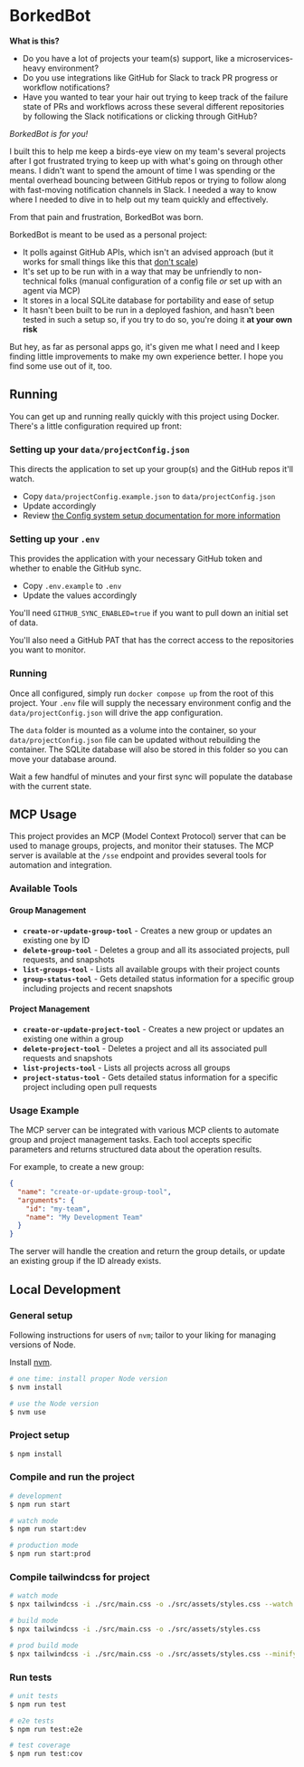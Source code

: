 # BorkedBot

**What is this?**

* Do you have a lot of projects your team(s) support, like a microservices-heavy environment?
* Do you use integrations like GitHub for Slack to track PR progress or workflow notifications?
* Have you wanted to tear your hair out trying to keep track of the failure state of PRs and workflows across these several different repositories by following the Slack notifications or clicking through GitHub?

*BorkedBot is for you!*

I built this to help me keep a birds-eye view on my team's several projects after I got frustrated trying to keep up with what's going on through other means. I didn't want to spend the amount of time I was spending or the mental overhead bouncing between GitHub repos or trying to follow along with fast-moving notification channels in Slack. I needed a way to know where I needed to dive in to help out my team quickly and effectively.

From that pain and frustration, BorkedBot was born.

BorkedBot is meant to be used as a personal project:

* It polls against GitHub APIs, which isn't an advised approach (but it works for small things like this that [don't scale](https://paulgraham.com/ds.html))
* It's set up to be run with in a way that may be unfriendly to non-technical folks (manual configuration of a config file *or* set up with an agent via MCP)
* It stores in a local SQLite database for portability and ease of setup
* It hasn't been built to be run in a deployed fashion, and hasn't been tested in such a setup so, if you try to do so, you're doing it **at your own risk**

But hey, as far as personal apps go, it's given me what I need and I keep finding little improvements to make my own experience better. I hope you find some use out of it, too.

## Running

You can get up and running really quickly with this project using Docker. There's a little configuration required up front:

### Setting up your `data/projectConfig.json`

This directs the application to set up your group(s) and the GitHub repos it'll watch.

* Copy `data/projectConfig.example.json` to `data/projectConfig.json`
* Update accordingly
* Review [the Config system setup documentation for more information](src/config/README.md)

### Setting up your `.env`

This provides the application with your necessary GitHub token and whether to enable the GitHub sync.

* Copy `.env.example` to `.env`
* Update the values accordingly

You'll need `GITHUB_SYNC_ENABLED=true` if you want to pull down an initial set of data.

You'll also need a GitHub PAT that has the correct access to the repositories you want to monitor.

### Running

Once all configured, simply run `docker compose up` from the root of this project. Your `.env` file will supply the necessary environment config and the `data/projectConfig.json` will drive the app configuration.

The `data` folder is mounted as a volume into the container, so your `data/projectConfig.json` file can be updated without rebuilding the container. The SQLite database will also be stored in this folder so you can move your database around.

Wait a few handful of minutes and your first sync will populate the database with the current state.

## MCP Usage

This project provides an MCP (Model Context Protocol) server that can be used to manage groups, projects, and monitor their statuses. The MCP server is available at the `/sse` endpoint and provides several tools for automation and integration.

### Available Tools

#### Group Management
- **`create-or-update-group-tool`** - Creates a new group or updates an existing one by ID
- **`delete-group-tool`** - Deletes a group and all its associated projects, pull requests, and snapshots
- **`list-groups-tool`** - Lists all available groups with their project counts
- **`group-status-tool`** - Gets detailed status information for a specific group including projects and recent snapshots

#### Project Management
- **`create-or-update-project-tool`** - Creates a new project or updates an existing one within a group
- **`delete-project-tool`** - Deletes a project and all its associated pull requests and snapshots
- **`list-projects-tool`** - Lists all projects across all groups
- **`project-status-tool`** - Gets detailed status information for a specific project including open pull requests

### Usage Example

The MCP server can be integrated with various MCP clients to automate group and project management tasks. Each tool accepts specific parameters and returns structured data about the operation results.

For example, to create a new group:
```json
{
  "name": "create-or-update-group-tool",
  "arguments": {
    "id": "my-team",
    "name": "My Development Team"
  }
}
```

The server will handle the creation and return the group details, or update an existing group if the ID already exists.

## Local Development

### General setup

Following instructions for users of `nvm`; tailor to your liking for managing versions of Node.

Install [nvm](https://github.com/nvm-sh/nvm).

```bash
# one time: install proper Node version
$ nvm install

# use the Node version
$ nvm use
```

### Project setup

```bash
$ npm install
```

### Compile and run the project

```bash
# development
$ npm run start

# watch mode
$ npm run start:dev

# production mode
$ npm run start:prod
```

### Compile tailwindcss for project

```bash
# watch mode
$ npx tailwindcss -i ./src/main.css -o ./src/assets/styles.css --watch

# build mode
$ npx tailwindcss -i ./src/main.css -o ./src/assets/styles.css

# prod build mode
$ npx tailwindcss -i ./src/main.css -o ./src/assets/styles.css --minify
```

### Run tests

```bash
# unit tests
$ npm run test

# e2e tests
$ npm run test:e2e

# test coverage
$ npm run test:cov
```